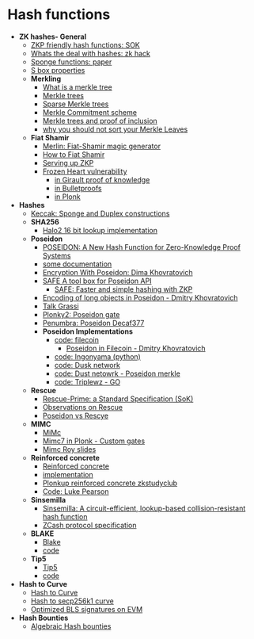 # Hash functions

- **ZK hashes- General**
  - [ZKP friendly hash functions: SOK](https://github.com/ingonyama-zk/papers/blob/main/sok_zk_friendly_hashes.pdf)
  - [Whats the deal with hashes: zk hack](https://zeroknowledge.fm/250-2/)
  - [Sponge functions: paper](https://keccak.team/files/SpongeFunctions.pdf)
  - [S box properties](https://www.diva-portal.org/smash/get/diva2:618670/FULLTEXT01.pdf)
  - **Merkling**
    - [What is a merkle tree](https://decentralizedthoughts.github.io/2020-12-22-what-is-a-merkle-tree/)
    - [Merkle trees](https://www.rfc-editor.org/rfc/rfc6962#section-2.1)
    - [Sparse Merkle trees](https://docs.iden3.io/publications/pdfs/Merkle-Tree.pdf)
    - [Merkle Commitment scheme](https://courses.cs.ut.ee/MTAT.07.003/2019_fall/uploads/Main/0701-merkle-trees.pdf)
    - [Merkle trees and proof of inclusion](https://www.derpturkey.com/merkle-tree-construction-and-proof-of-inclusion/)
    - [why you should not sort your Merkle Leaves](https://alinush.github.io/2023/02/05/Why-you-should-probably-never-sort-your-Merkle-trees-leaves.html)
  - **Fiat Shamir**
    - [Merlin: Fiat-Shamir magic generator](https://merlin.cool/index.html)
    - [How to Fiat Shamir](http://cyber.biu.ac.il/wp-content/uploads/2018/08/WS-19-7-_fiat_shamir_basic.pdf)
    - [Serving up ZKP](https://blog.trailofbits.com/2021/02/19/serving-up-zero-knowledge-proofs/)
    - [Frozen Heart vulnerability](https://blog.trailofbits.com/2022/04/13/part-1-coordinated-disclosure-of-vulnerabilities-affecting-girault-bulletproofs-and-plonk/)
      - [in Girault proof of knowledge](https://blog.trailofbits.com/2022/04/14/the-frozen-heart-vulnerability-in-giraults-proof-of-knowledge/)
      - [in Bulletproofs](https://blog.trailofbits.com/2022/04/15/the-frozen-heart-vulnerability-in-bulletproofs/)
      - [in Plonk](https://blog.trailofbits.com/2022/04/18/the-frozen-heart-vulnerability-in-plonk/)
- **Hashes**
  - [Keccak: Sponge and Duplex constructions](https://keccak.team/sponge_duplex.html)
  - **SHA256**
    - [Halo2 16 bit lookup implementation](https://zcash.github.io/halo2/design/gadgets/sha256/table16.html)
  - **Poseidon**
    - [POSEIDON: A New Hash Function for Zero-Knowledge Proof Systems](https://eprint.iacr.org/2019/458.pdf)
    - [some documentation](https://www.poseidon-hash.info)
    - [Encryption With Poseidon: Dima Khovratovich](https://drive.google.com/file/d/1EVrP3DzoGbmzkRmYnyEDcIQcXVU7GlOd/view)
    - [SAFE A tool box for Poseidon API](https://hackmd.io/bHgsH6mMStCVibM_wYvb2w?view)
      - [SAFE: Faster and simple hashing with ZKP](https://www.youtube.com/watch?v=w-4fzHpd4dk)
    - [Encoding of long objects in Poseidon - Dmitry Khovratovich](https://hackmd.io/@7dpNYqjKQGeYC7wMlPxHtQ/BkfS78Y9L)
    - [Talk Grassi](https://www.usenix.org/system/files/sec21_slides_grassi.pdf)
    - [Plonky2: Poseidon gate](https://medium.com/@wanghs.thu/into-poseidon-hash-37d03ef0b26e)
    - [Penumbra: Poseidon Decaf377](https://protocol.penumbra.zone/main/crypto/poseidon/overview.html) 
    - **Poseidon Implementations**
      - [code: filecoin](https://github.com/filecoin-project/neptune/blob/master/spec/poseidon_spec.pdf)
        - [Poseidon in Filecoin - Dmitry Khovratovich](https://hackmd.io/@7dpNYqjKQGeYC7wMlPxHtQ/BJjaxXd9U)
      - [code: Ingonyama (python)](https://github.com/ingonyama-zk/poseidon-hash)
      - [code: Dusk network](https://github.com/dusk-network/Poseidon252)
      - [code: Dust netowrk - Poseidon merkle](https://github.com/dusk-network/dusk-poseidon-merkle)
      - [code: Triplewz - GO](https://github.com/triplewz/poseidon)
  - **Rescue**
    - [Rescue-Prime: a Standard Specification (SoK)](https://eprint.iacr.org/2020/1143.pdf)
    - [Observations on Rescue](https://hackmd.io/@7dpNYqjKQGeYC7wMlPxHtQ/SJMVAPfjL) 
    - [Poseidon vs Rescye](https://ethresear.ch/t/performance-of-rescue-and-poseidon-hash-functions/7161)
  - **MIMC**
    - [MiMc](https://eprint.iacr.org/2016/492.pdf)
    - [Mimc7 in Plonk - Custom gates](https://kobi.one/2021/05/20/plonk-custom-gates.html)
    - [Mimc Roy slides](https://iacr.org/cryptodb/archive/2016/ASIACRYPT/presentation/27874.pdf)
  - **Reinforced concrete**
    - [Reinforced concrete](https://drive.google.com/file/d/1MCIqD8XwKrHVBQPc26XjAmM9RyrLDpjw/view)
    - [implementation](https://www.rc-hash.info)
    - [Plonkup reinforced concrete zkstudyclub](https://www.youtube.com/watch?v=Pnc9J7uQgqs)
    - [Code: Luke Pearson](https://github.com/LukePearson1/reinforced-concrete)
  - **Sinsemilla**
    - [Sinsemilla: A circuit-efficient, lookup-based collision-resistant hash function](https://zcash.github.io/halo2/design/gadgets/sinsemilla.html)
    - [ZCash protocol specification](https://zips.z.cash/protocol/protocol.pdf#concretesinsemillahash)
  - **BLAKE**
    - [Blake](https://github.com/BLAKE3-team/BLAKE3-specs/blob/master/blake3.pdf)
    - [code](https://github.com/BLAKE3-team/BLAKE3)
  - **Tip5**
    - [Tip5](https://eprint.iacr.org/2023/107)
    - [code](https://github.com/Neptune-Crypto/twenty-first)
- **Hash to Curve**
  - [Hash to Curve](https://www.ietf.org/archive/id/draft-irtf-cfrg-hash-to-curve-16.html#hashtofield)
  - [Hash to secp256k1 curve](https://geometry.xyz/notebook/Hashing-to-the-secp256k1-Elliptic-Curve)
  - [Optimized BLS signatures on EVM](https://geometry.xyz/notebook/Optimized-BLS-multisignatures-on-EVM)
- **Hash Bounties**
  - [Algebraic Hash bounties](https://hackmd.io/l2JT8AQITJ2xRZpGErPnzA#Decomposition-parameters)

